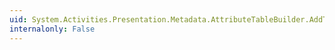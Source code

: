 ```yaml
---
uid: System.Activities.Presentation.Metadata.AttributeTableBuilder.AddTable(System.Activities.Presentation.Metadata.AttributeTable)
internalonly: False
---
```

